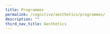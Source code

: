 ```yaml
---
title: Programmes
permalink: /cognitive/aesthetics/programmes/
description: ""
third_nav_title: Aesthetics
---
```


